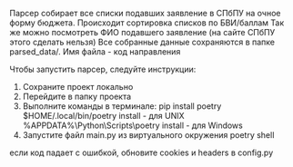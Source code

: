 Парсер собирает все списки подавших заявление в СПбПУ на очное форму бюджета.
Происходит сортировка списков по БВИ/баллам
Так же можно посмотреть ФИО подавшего заявление (на сайте СПбПУ этого сделать нельзя)
Все собранные данные сохраняются в папке parsed_data/. Имя файла - код направления

Чтобы запустить парсер, следуйте инструкции:
1. Сохраните проект локально
2. Перейдите в папку проекта
3. Выполните команды в терминале:
  pip install poetry
  $HOME/.local/bin/poetry install  - для UNIX
  %APPDATA%\Python\Scripts\poetry install  - для Windows
4. Запустите файл main.py из виртуального окружения poetry shell

  если код падает с ошибкой, обновите cookies и headers в config.py